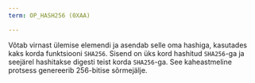 ```yaml
---
term: OP_HASH256 (0XAA)

---
```

Võtab virnast ülemise elemendi ja asendab selle oma hashiga, kasutades kaks korda funktsiooni `SHA256`. Sisend on üks kord hashitud `SHA256`-ga ja seejärel hashitakse digesti teist korda `SHA256`-ga. See kaheastmeline protsess genereerib 256-bitise sõrmejälje.